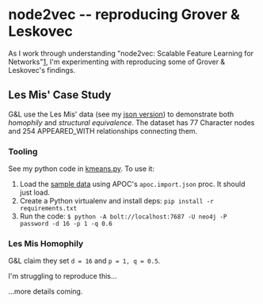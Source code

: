 # node2vec -- reproducing Grover & Leskovec

As I work through understanding "node2vec: Scalable Feature Learning for Networks"[1], I'm experimenting with reproducing some of Grover & Leskovec's findings.

## Les Mis' Case Study
G&L use the Les Mis' data (see my [json version](./lesmis.json)) to demonstrate both _homophily_ and _structural equivalence_. The dataset has 77 Character nodes and 254 APPEARED_WITH relationships connecting them.

### Tooling
See my python code in [kmeans.py](./kmeans.py). To use it:

1. Load the [sample data](./lesmis.json) using APOC's `apoc.import.json` proc. It should just load.
2. Create a Python virtualenv and install deps: `pip install -r requirements.txt`
3. Run the code: `$ python -A bolt://localhost:7687 -U neo4j -P password -d 16 -p 1 -q 0.6`

### Les Mis Homophily
G&L claim they set `d = 16` and `p = 1, q = 0.5`.

I'm struggling to reproduce this...

...more details coming.

[1]: https://arxiv.org/pdf/1607.00653.pdf

